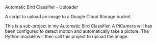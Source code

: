 Automatic Bird Classifier - Uploader

A script to upload an image to a Google Cloud Storage bucket.

This is a sub-project in my Automatic Bird Classifier. A PiCamera will has been configured to detect motion
and automatically take a picture. The Python module will then call this project to upload the image.

